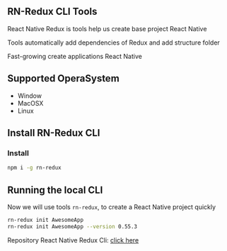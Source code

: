 ## RN-Redux CLI Tools

React Native Redux is tools help us create base project React Native

Tools automatically add dependencies of Redux and add structure folder

Fast-growing create applications React Native



## Supported OperaSystem
* Window
* MacOSX
* Linux



## Install RN-Redux CLI

### Install
```bash
npm i -g rn-redux
```

## Running the local CLI

Now we will use tools `rn-redux`, to create a React Native project quickly

```bash
rn-redux init AwesomeApp
rn-redux init AwesomeApp --version 0.55.3
```

Repository React Native Redux Cli: [click here](https://github.com/jundat95/rn-redux-cli)
